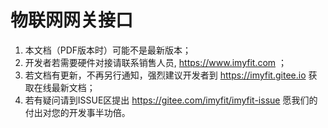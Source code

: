 # 物联网网关接口

1. 本文档（PDF版本时）可能不是最新版本；
3. 开发者若需要硬件对接请联系销售人员,  https://www.imyfit.com ；
4. 若文档有更新，不再另行通知，强烈建议开发者到 https://imyfit.gitee.io 获取在线最新文档；
5. 若有疑问请到ISSUE区提出 https://gitee.com/imyfit/imyfit-issue 愿我们的付出对您的开发事半功倍。